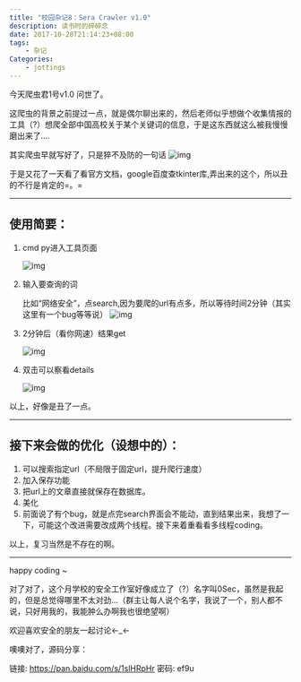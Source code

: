 ```yaml
---
title: "校园杂记8：Sera Crawler v1.0"
description: 读书时的碎碎念
date: 2017-10-28T21:14:23+08:00
tags:
    - 杂记
Categories:
    - jottings
---
```


今天爬虫君1号v1.0 问世了。

这爬虫的背景之前提过一点，就是偶尔聊出来的，然后老师似乎想做个收集情报的工具（?）想爬全部中国高校关于某个关键词的信息，于是这东西就这么被我慢慢磨出来了….

其实爬虫早就写好了，只是猝不及防的一句话
![img](![](http://p6jpvwsnk.bkt.clouddn.com/18-5-21/48241435.jpg))

于是又花了一天看了看官方文档，google百度查tkinter库,弄出来的这个，所以丑的不行是肯定的=。=

------

## 使用简要：

1. cmd py进入工具页面

   ![img](![](http://p6jpvwsnk.bkt.clouddn.com/18-5-21/96040439.jpg))

2. 输入要查询的词

   比如“网络安全”，点search,因为要爬的url有点多，所以等待时间2分钟（其实这里有一个bug等等说）
   ![img](http://p6jpvwsnk.bkt.clouddn.com/18-5-21/92925654.jpg)

3. 2分钟后（看你网速）结果get

   ![img](http://p6jpvwsnk.bkt.clouddn.com/18-5-21/50520075.jpg)

4. 双击可以察看details

   ![img](http://p6jpvwsnk.bkt.clouddn.com/18-5-21/77511238.jpg)

以上，好像是丑了一点。

------

## 接下来会做的优化（设想中的）：

1. 可以搜索指定url（不局限于固定url，提升爬行速度）
2. 加入保存功能
3. 把url上的文章直接就保存在数据库。
4. 美化
5. 前面说了有个bug，就是点完search界面会不能动，直到结果出来，我想了一下，可能这个改进需要改成两个线程。接下来着重看看多线程coding。

以上，复习当然是不存在的啊。

------

happy coding ~

对了对了，这个月学校的安全工作室好像成立了（?）名字叫0Sec，虽然是我起的，但是总觉得哪里不太对劲…（群主让每人说个名字，我说了一个，别人都不说，只好用我的，我能肿么办啊我也很绝望啊）

欢迎喜欢安全的朋友一起讨论←_←

噢噢对了，源码分享：

链接: https://pan.baidu.com/s/1slHRpHr 密码: ef9u